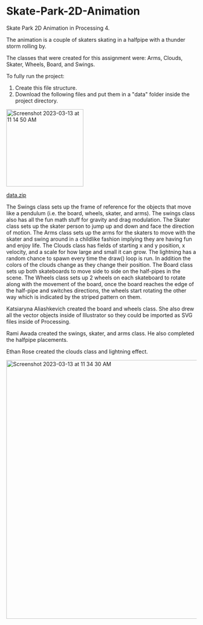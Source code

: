 # Skate-Park-2D-Animation
Skate Park 2D Animation in Processing 4.

The animation is a couple of skaters skating in a halfpipe with a thunder storm rolling by.

The classes that were created for this assignment were: Arms, Clouds, Skater, Wheels, Board, and Swings.

To fully run the project:

1. Create this file structure.
2. Download the following files and put them in a "data" folder inside the project directory.

<img width="204" alt="Screenshot 2023-03-13 at 11 14 50 AM" src="https://user-images.githubusercontent.com/113384816/224762660-78d666b5-cb68-4c04-9898-0433652398fe.png">

[data.zip](https://github.com/cyberkatrina/Skate-Park-2D-Animation/files/10959384/data.zip)

The Swings class sets up the frame of reference for the objects that move like a pendulum (i.e. the board, wheels, skater, and arms). The swings class also has all the fun math stuff for gravity and drag modulation.
The Skater class sets up the skater person to jump up and down and face the direction of motion.
The Arms class sets up the arms for the skaters to move with the skater and swing around in a childlike fashion implying they are having fun and enjoy life.
The Clouds class has fields of starting x and y position, x velocity, and a scale for how large and small it can grow. The lightning has a random chance to spawn every time the draw() loop is run. In addition the colors of the clouds change as they change their position.
The Board class sets up both skateboards to move side to side on the half-pipes in the scene.
The Wheels class sets up 2 wheels on each skateboard to rotate along with the movement of the board, once the board reaches the edge of the half-pipe and switches directions, the wheels start rotating the other way which is indicated by the striped pattern on them.

Katsiaryna Aliashkevich created the board and wheels class. She also drew all the vector objects inside of Illustrator so they could be imported as SVG files inside of Processing.

Rami Awada created the swings, skater, and arms class. He also completed the halfpipe placements. 

Ethan Rose created the clouds class and lightning effect.

<img width="683" alt="Screenshot 2023-03-13 at 11 34 30 AM" src="https://user-images.githubusercontent.com/113384816/224766701-8f42a14d-75e4-475b-9560-3657cfee607a.png">

